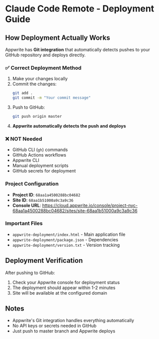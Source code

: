 # Claude Code Remote - Deployment Guide

## How Deployment Actually Works

Appwrite has **Git integration** that automatically detects pushes to your GitHub repository and deploys directly.

### ✅ Correct Deployment Method

1. Make your changes locally
2. Commit the changes:
   ```bash
   git add .
   git commit -m "Your commit message"
   ```
3. Push to GitHub:
   ```bash
   git push origin master
   ```
4. **Appwrite automatically detects the push and deploys**

### ❌ NOT Needed
- GitHub CLI (`gh`) commands
- GitHub Actions workflows  
- Appwrite CLI
- Manual deployment scripts
- GitHub secrets for deployment

### Project Configuration
- **Project ID**: `68aa1a4500288bc04682`
- **Site ID**: `68aa1b51000a9c3a9c36`
- **Console URL**: https://cloud.appwrite.io/console/project-nyc-68aa1a4500288bc04682/sites/site-68aa1b51000a9c3a9c36

### Important Files
- `appwrite-deployment/index.html` - Main application file
- `appwrite-deployment/package.json` - Dependencies
- `appwrite-deployment/version.txt` - Version tracking

## Deployment Verification

After pushing to GitHub:
1. Check your Appwrite console for deployment status
2. The deployment should appear within 1-2 minutes
3. Site will be available at the configured domain

## Notes
- Appwrite's Git integration handles everything automatically
- No API keys or secrets needed in GitHub
- Just push to master branch and Appwrite deploys